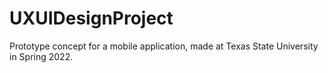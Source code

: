 # UXUIDesignProject
Prototype concept for a mobile application, made at Texas State University in Spring 2022.
